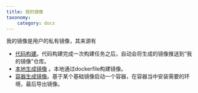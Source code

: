 ```yaml
---
title: 我的镜像
taxonomy:
    category: docs
---
```


我的镜像是用户的私有镜像，其来源有

- [代码构建](../../imgBuild/sourceBuild)。代码构建完成一次构建任务之后，自动会将生成的镜像推送到“我的镜像”仓库。
- [本地生成镜像](../../imgBuild/generateImage) 。本地通过dockerfile构建镜像。
- [容器生成镜像](../../imgBuild/genFromContainer)。基于某个基础镜像启动一个容器，在容器当中安装需要的环境，最后导出镜像。